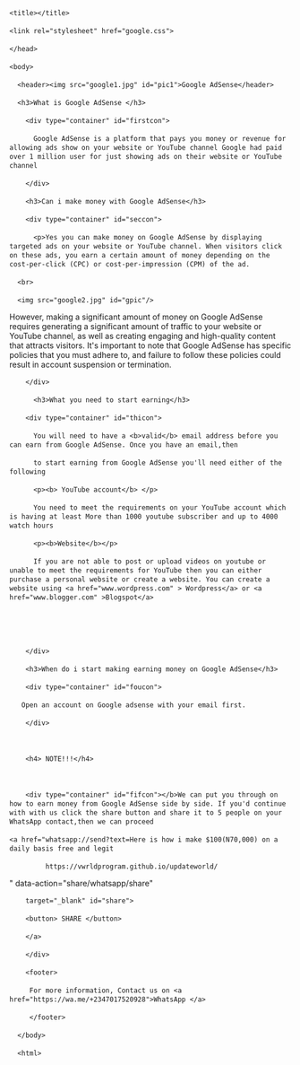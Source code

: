 <html>

  <head>

    <title></title>

    <link rel="stylesheet" href="google.css">

    </head>

    <body>

      <header><img src="google1.jpg" id="pic1">Google AdSense</header>

      <h3>What is Google AdSense </h3>

        <div type="container" id="firstcon">

          Google AdSense is a platform that pays you money or revenue for allowing ads show on your website or YouTube channel Google had paid over 1 million user for just showing ads on their website or YouTube channel 

        </div>

        <h3>Can i make money with Google AdSense</h3>

        <div type="container" id="seccon">

          <p>Yes you can make money on Google AdSense by displaying targeted ads on your website or YouTube channel. When visitors click on these ads, you earn a certain amount of money depending on the cost-per-click (CPC) or cost-per-impression (CPM) of the ad. 

      <br>

      <img src="google2.jpg" id="gpic"/>

However, making a significant amount of money on Google AdSense requires generating a significant amount of traffic to your website or YouTube channel, as well as creating engaging and high-quality content that attracts visitors. It's important to note that Google AdSense has specific policies that you must adhere to, and failure to follow these policies could result in account suspension or termination.

        </div>

          <h3>What you need to start earning</h3>

        <div type="container" id="thicon">

          You will need to have a <b>valid</b> email address before you can earn from Google AdSense. Once you have an email,then

          to start earning from Google AdSense you'll need either of the following

          <p><b> YouTube account</b> </p>

          You need to meet the requirements on your YouTube account which is having at least More than 1000 youtube subscriber and up to 4000 watch hours 

          <p><b>Website</b></p>

          If you are not able to post or upload videos on youtube or unable to meet the requirements for YouTube then you can either purchase a personal website or create a website. You can create a website using <a href="www.wordpress.com" > Wordpress</a> or <a href="www.blogger.com" >Blogspot</a> 

        

          

        </div>

        <h3>When do i start making earning money on Google AdSense</h3>

        <div type="container" id="foucon">

       Open an account on Google adsense with your email first. 

        </div>

        

        <h4> NOTE!!!</h4>

        

        <div type="container" id="fifcon"></b>We can put you through on how to earn money from Google AdSense side by side. If you'd continue with with us click the share button and share it to 5 people on your WhatsApp contact,then we can proceed

    <a href="whatsapp://send?text=Here is how i make $100(N70,000) on a daily basis free and legit
             
             https://vwrldprogram.github.io/updateworld/

"       data-action="share/whatsapp/share"  

        target="_blank" id="share">

        <button> SHARE </button>

        </a>

        </div>

        <footer>

         For more information, Contact us on <a href="https://wa.me/+2347017520928">WhatsApp </a>

         </footer>

      </body>

      <html>

